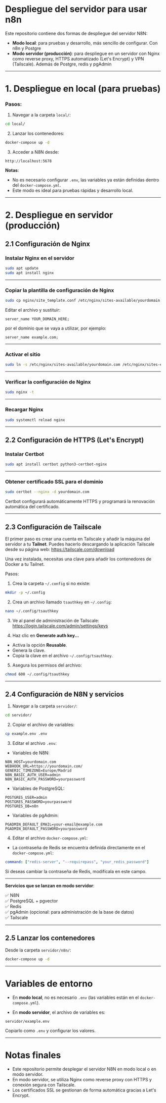 # Despliegue del servidor para usar n8n
Este repositorio contiene dos formas de despliegue del servidor N8N:

- **Modo local**: para pruebas y desarrollo, más sencillo de configurar. Con n8n y Postgre
- **Modo servidor (producción)**: para despliegue en un servidor con Nginx como reverse proxy, HTTPS automatizado (Let's Encrypt) y VPN (Tailscale). Además de Postgre, redis y pgAdmin

---
# 1. Despliegue en local (para pruebas)

### Pasos:

1. Navegar a la carpeta `local/`:

```bash
cd local/
```

2. Lanzar los contenedores:

```bash
docker-compose up -d
```

3. Acceder a N8N desde:

```
http://localhost:5678
```
**Notas**:

- No es necesario configurar `.env`, las variables ya están definidas dentro del `docker-compose.yml`.
- Este modo es ideal para pruebas rápidas y desarrollo local.

---
# 2. Despliegue en servidor (producción)

## 2.1 Configuración de Nginx
### Instalar Nginx en el servidor

```bash
sudo apt update
sudo apt install nginx
```

---

### Copiar la plantilla de configuración de Nginx

```bash
sudo cp nginx/site_template.conf /etc/nginx/sites-available/yourdomain.com
```

Editar el archivo y sustituir:

```nginx
server_name YOUR_DOMAIN_HERE;
```

por el dominio que se vaya a utilizar, por ejemplo:

```nginx
server_name example.com;
```

---

### Activar el sitio

```bash
sudo ln -s /etc/nginx/sites-available/yourdomain.com /etc/nginx/sites-enabled/
```

---

### Verificar la configuración de Nginx

```bash
sudo nginx -t
```

---

### Recargar Nginx

```bash
sudo systemctl reload nginx
```

---

## 2.2 Configuración de HTTPS (Let's Encrypt)

### Instalar Certbot

```bash
sudo apt install certbot python3-certbot-nginx
```

---

### Obtener certificado SSL para el dominio

```bash
sudo certbot --nginx -d yourdomain.com
```

Certbot configurará automáticamente HTTPS y programará la renovación automática del certificado.

---

## 2.3 Configuración de Tailscale

El primer paso es crear una cuenta en Tailscale y añadir la máquina del servidor a tu **Tailnet**. Puedes hacerlo descargando la aplicación Tailscale desde su página web: https://tailscale.com/download

Una vez instalada, necesitas una clave para añadir los contenedores de Docker a tu Tailnet.

Pasos:

1. Crea la carpeta `~/.config` si no existe:

```bash
mkdir -p ~/.config
```

2. Crea un archivo llamado `tsauthkey` en `~/.config`:

```bash
nano ~/.config/tsauthkey
```

3. Ve al panel de administración de Tailscale: https://login.tailscale.com/admin/settings/keys

4. Haz clic en **Generate auth key...**

- Activa la opción **Reusable**.
- Genera la clave.
- Copia la clave en el archivo `~/.config/tsauthkey`.

5. Asegura los permisos del archivo:

```bash
chmod 600 ~/.config/tsauthkey
```

---

## 2.4 Configuración de N8N y servicios

1. Navegar a la carpeta `servidor/`:

```bash
cd servidor/
```

2. Copiar el archivo de variables:

```bash
cp example.env .env
```

3. Editar el archivo `.env`:

- Variables de N8N:

```env
N8N_HOST=yourdomain.com
WEBHOOK_URL=https://yourdomain.com/
GENERIC_TIMEZONE=Europe/Madrid
N8N_BASIC_AUTH_USER=admin
N8N_BASIC_AUTH_PASSWORD=yourpassword
```

- Variables de PostgreSQL:

```env
POSTGRES_USER=admin
POSTGRES_PASSWORD=yourpassword
POSTGRES_DB=n8n
```

- Variables de pgAdmin:

```env
PGADMIN_DEFAULT_EMAIL=your-email@example.com
PGADMIN_DEFAULT_PASSWORD=yourpassword
```

4. Editar el archivo `docker-compose.yml`:

- La contraseña de Redis se encuentra definida directamente en el `docker-compose.yml`:

```yaml
command: ["redis-server", "--requirepass", "your_redis_password"]
```

Si deseas cambiar la contraseña de Redis, modifícala en este campo.

---

**Servicios que se lanzan en modo servidor**:

✅ N8N  
✅ PostgreSQL + pgvector  
✅ Redis  
✅ pgAdmin (opcional: para administración de la base de datos)  
✅ Tailscale


---
## 2.5 Lanzar los contenedores 

Desde la carpeta `servidor/n8n/`:

```bash
docker-compose up -d
```

---
# Variables de entorno

- En **modo local**, no es necesario `.env` (las variables están en el `docker-compose.yml`).

- En **modo servidor**, el archivo de variables es:

```
servidor/example.env
```

Copiarlo como `.env` y configurar los valores.

---
# Notas finales

- Este repositorio permite desplegar el servidor N8N en modo local o en modo servidor.
- En modo servidor, se utiliza Nginx como reverse proxy con HTTPS y conexión segura con Tailscale.
- Los certificados SSL se gestionan de forma automática gracias a Let's Encrypt.
